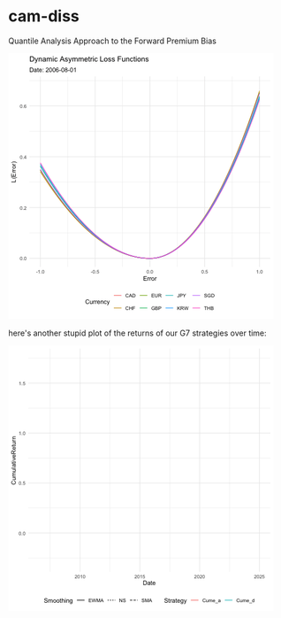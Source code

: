 # cam-diss
Quantile Analysis Approach to the Forward Premium Bias

![Loss Function Animation](./plots/loss_animation.gif)

here's another stupid plot of the returns of our G7 strategies over time:

![G7 Strats](G7_Strategies.gif)
